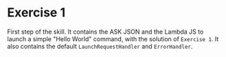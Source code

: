 # Exercise 1

First step of the skill. It contains the ASK JSON and the Lambda JS to launch a simple "Hello World" command, with the solution of `Exercise 1`. It also contains the default `LaunchRequestHandler` and `ErrorHandler`.